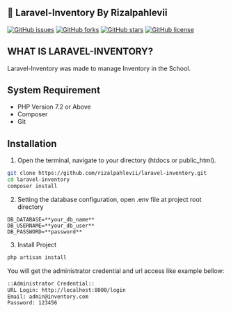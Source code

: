 ## :rocket: Laravel-Inventory By Rizalpahlevii

[![GitHub issues](https://img.shields.io/github/issues/rizalpahlevii/laravel-inventory)](https://github.com/rizalpahlevii/laravel-inventory/issues)
[![GitHub forks](https://img.shields.io/github/forks/rizalpahlevii/laravel-inventory)](https://github.com/rizalpahlevii/laravel-inventory/network)
[![GitHub stars](https://img.shields.io/github/stars/rizalpahlevii/laravel-inventory)](https://github.com/rizalpahlevii/laravel-inventory/stargazers)
[![GitHub license](https://img.shields.io/github/license/rizalpahlevii/laravel-inventory)](https://github.com/rizalpahlevii/laravel-inventory)

## WHAT IS LARAVEL-INVENTORY?
Laravel-Inventory was made to manage Inventory in the School.

## System Requirement
- PHP Version 7.2 or Above
- Composer
- Git

## Installation
1. Open the terminal, navigate to your directory (htdocs or public_html).
```bash
git clone https://github.com/rizalpahlevii/laravel-inventory.git
cd laravel-inventory
composer install
```

2. Setting the database configuration, open .env file at project root directory
```
DB_DATABASE=**your_db_name**
DB_USERNAME=**your_db_user**
DB_PASSWORD=**password**
```

3. Install Project
```bash
php artisan install
```
You will get the administrator credential and url access like example bellow:
```bash
::Administrator Credential::
URL Login: http://localhost:8000/login
Email: admin@inventory.com
Password: 123456

```
